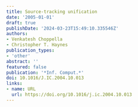 ```yaml
---
title: Source-tracking unification
date: '2005-01-01'
draft: true
publishDate: '2024-03-23T15:49:10.335546Z'
authors:
- Venkatesh Choppella
- Christopher T. Haynes
publication_types:
- 'other'
abstract: ''
featured: false
publication: '*Inf. Comput.*'
doi: 10.1016/J.IC.2004.10.013
links:
- name: URL
  url: https://doi.org/10.1016/j.ic.2004.10.013
---
```


